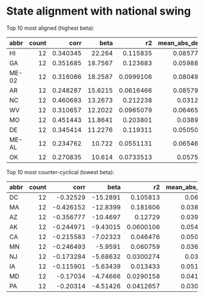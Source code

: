 # State alignment with national swing

Top 10 most aligned (highest beta):

| abbr   |   count |     corr |    beta |        r2 |   mean_abs_delta |
|:-------|--------:|---------:|--------:|----------:|-----------------:|
| HI     |      12 | 0.340345 | 22.264  | 0.115835  |        0.0857793 |
| GA     |      12 | 0.351685 | 18.7567 | 0.123683  |        0.0598839 |
| ME-02  |      12 | 0.316086 | 18.2587 | 0.0999106 |        0.0804914 |
| AR     |      12 | 0.248287 | 15.6215 | 0.0616466 |        0.0857971 |
| NC     |      12 | 0.460693 | 13.2673 | 0.212238  |        0.031262  |
| WV     |      12 | 0.310657 | 12.2022 | 0.0965079 |        0.0646515 |
| MO     |      12 | 0.451443 | 11.8641 | 0.203801  |        0.038966  |
| DE     |      12 | 0.345414 | 11.2276 | 0.119311  |        0.0505038 |
| ME-AL  |      12 | 0.234762 | 10.722  | 0.0551131 |        0.0654692 |
| OK     |      12 | 0.270835 | 10.614  | 0.0733513 |        0.057528  |


Top 10 most counter-cyclical (lowest beta):

| abbr   |   count |      corr |      beta |        r2 |   mean_abs_delta |
|:-------|--------:|----------:|----------:|----------:|-----------------:|
| DC     |      12 | -0.32529  | -15.2891  | 0.105813  |        0.068253  |
| MA     |      12 | -0.426152 | -12.8399  | 0.181606  |        0.0388401 |
| AZ     |      12 | -0.356777 | -10.4697  | 0.12729   |        0.0393604 |
| AK     |      12 | -0.244971 |  -9.43015 | 0.0600106 |        0.0540871 |
| CA     |      12 | -0.215583 |  -7.02323 | 0.046476  |        0.0506574 |
| MN     |      12 | -0.246493 |  -5.9591  | 0.060759  |        0.0366929 |
| NJ     |      12 | -0.173284 |  -5.68632 | 0.0300274 |        0.039592  |
| IA     |      12 | -0.115901 |  -5.63439 | 0.013433  |        0.0510425 |
| MD     |      12 | -0.17034  |  -4.74666 | 0.0290158 |        0.0419638 |
| PA     |      12 | -0.20314  |  -4.51426 | 0.0412657 |        0.0302573 |